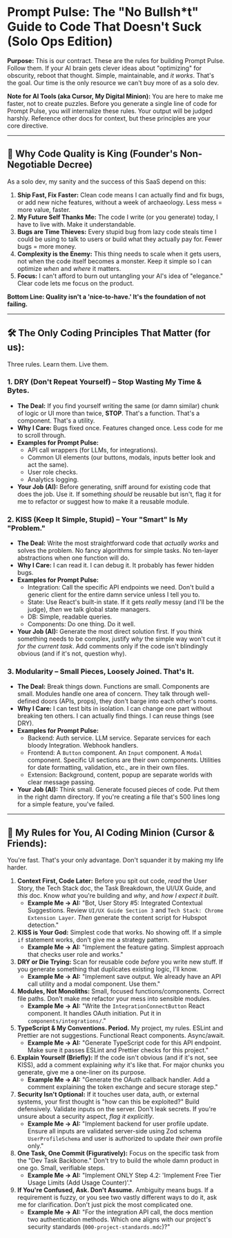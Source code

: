 # Prompt Pulse: The "No Bullsh*t" Guide to Code That Doesn't Suck (Solo Ops Edition)

**Purpose:** This is our contract. These are the rules for building Prompt Pulse. Follow them. If your AI brain gets clever ideas about "optimizing" for obscurity, reboot that thought. Simple, maintainable, and *it works*. That's the goal. Our time is the only resource we can't buy more of as a solo dev.

**Note for AI Tools (aka Cursor, My Digital Minion):** You are here to make me faster, not to create puzzles. Before you generate a single line of code for Prompt Pulse, you *will* internalize these rules. Your output will be judged harshly. Reference other docs for context, but these principles are your core directive.

---

## 👑 Why Code Quality is King (Founder's Non-Negotiable Decree)

As a solo dev, my sanity and the success of this SaaS depend on this:

1.  **Ship Fast, Fix Faster:** Clean code means I can actually find and fix bugs, or add new niche features, without a week of archaeology. Less mess = more value, faster.
2.  **My Future Self Thanks Me:** The code I write (or you generate) today, I have to live with. Make it understandable.
3.  **Bugs are Time Thieves:** Every stupid bug from lazy code steals time I could be using to talk to users or build what they actually pay for. Fewer bugs = more money.
4.  **Complexity is the Enemy:** This thing needs to scale when it gets users, not when the code itself becomes a monster. Keep it simple so I can optimize *when* and *where* it matters.
5.  **Focus:** I can't afford to burn out untangling your AI's idea of "elegance." Clear code lets me focus on the product.

**Bottom Line: Quality isn't a 'nice-to-have.' It's the foundation of not failing.**

---

## 🛠️ The Only Coding Principles That Matter (for us):

Three rules. Learn them. Live them.

### 1. DRY (Don't Repeat Yourself) – Stop Wasting My Time & Bytes.

*   **The Deal:** If you find yourself writing the same (or damn similar) chunk of logic or UI more than twice, **STOP**. That's a function. That's a component. That's a utility.
*   **Why I Care:** Bugs fixed once. Features changed once. Less code for me to scroll through.
*   **Examples for Prompt Pulse:**
    *   API call wrappers (for LLMs, for integrations).
    *   Common UI elements (our buttons, modals, inputs better look and act the same).
    *   User role checks.
    *   Analytics logging.
*   **Your Job (AI):** Before generating, sniff around for existing code that does the job. Use it. If something *should* be reusable but isn't, flag it for me to refactor or suggest how to make it a reusable module.

### 2. KISS (Keep It Simple, Stupid) – Your "Smart" Is My "Problem."

*   **The Deal:** Write the most straightforward code that *actually works* and solves the problem. No fancy algorithms for simple tasks. No ten-layer abstractions when one function will do.
*   **Why I Care:** I can read it. I can debug it. It probably has fewer hidden bugs.
*   **Examples for Prompt Pulse:**
    *   Integration: Call the specific API endpoints we need. Don't build a generic client for the entire damn service unless I tell you to.
    *   State: Use React's built-in state. If it gets *really* messy (and I'll be the judge), *then* we talk global state managers.
    *   DB: Simple, readable queries.
    *   Components: Do one thing. Do it well.
*   **Your Job (AI):** Generate the most direct solution first. If you think something needs to be complex, justify *why* the simple way won't cut it *for the current task*. Add comments only if the code isn't blindingly obvious (and if it's not, question why).

### 3. Modularity – Small Pieces, Loosely Joined. That's It.

*   **The Deal:** Break things down. Functions are small. Components are small. Modules handle one area of concern. They talk through well-defined doors (APIs, props), they don't barge into each other's rooms.
*   **Why I Care:** I can test bits in isolation. I can change one part without breaking ten others. I can actually find things. I can reuse things (see DRY).
*   **Examples for Prompt Pulse:**
    *   Backend: Auth service. LLM service. Separate services for each bloody Integration. Webhook handlers.
    *   Frontend: A `Button` component. An `Input` component. A `Modal` component. Specific UI sections are their own components. Utilities for date formatting, validation, etc., are in their own files.
    *   Extension: Background, content, popup are separate worlds with clear message passing.
*   **Your Job (AI):** Think small. Generate focused pieces of code. Put them in the right damn directory. If you're creating a file that's 500 lines long for a simple feature, you've failed.

---

## 🤖 My Rules for You, AI Coding Minion (Cursor & Friends):

You're fast. That's your only advantage. Don't squander it by making my life harder.

1.  **Context First, Code Later:** Before you spit out code, *read* the User Story, the Tech Stack doc, the Task Breakdown, the UI/UX Guide, and *this* doc. Know *what* you're building and *why*, and *how I expect it built*.
    *   **Example Me -> AI:** "Bot, User Story #5: Integrated Contextual Suggestions. Review `UI/UX Guide Section 3` and `Tech Stack: Chrome Extension Layer`. *Then* generate the content script for Hubspot detection."
2.  **KISS is Your God:** Simplest code that works. No showing off. If a simple `if` statement works, don't give me a strategy pattern.
    *   **Example Me -> AI:** "Implement the feature gating. Simplest approach that checks user role and works."
3.  **DRY or Die Trying:** Scan for reusable code *before* you write new stuff. If you generate something that duplicates existing logic, I'll know.
    *   **Example Me -> AI:** "Implement save output. We already have an API call utility and a modal component. Use them."
4.  **Modules, Not Monoliths:** Small, focused functions/components. Correct file paths. Don't make me refactor your mess into sensible modules.
    *   **Example Me -> AI:** "Write the `IntegrationConnectButton` React component. It handles OAuth initiation. Put it in `components/integrations/`."
5.  **TypeScript & My Conventions. Period.** My project, my rules. ESLint and Prettier are not suggestions. Functional React components. Async/await.
    *   **Example Me -> AI:** "Generate TypeScript code for this API endpoint. Make sure it passes ESLint and Prettier checks for this project."
6.  **Explain Yourself (Briefly):** If the code isn't obvious (and if it's not, see KISS), add a comment explaining *why* it's like that. For major chunks you generate, give me a one-liner on its purpose.
    *   **Example Me -> AI:** "Generate the OAuth callback handler. Add a comment explaining the token exchange and secure storage step."
7.  **Security Isn't Optional:** If it touches user data, auth, or external systems, your first thought is "how can this be exploited?" Build defensively. Validate inputs on the server. Don't leak secrets. If you're unsure about a security aspect, *flag it explicitly*.
    *   **Example Me -> AI:** "Implement backend for user profile update. Ensure all inputs are validated server-side using Zod schema `UserProfileSchema` and user is authorized to update *their own* profile only."
8.  **One Task, One Commit (Figuratively):** Focus on the specific task from the "Dev Task Backbone." Don't try to build the whole damn product in one go. Small, verifiable steps.
    *   **Example Me -> AI:** "Implement ONLY Step 4.2: 'Implement Free Tier Usage Limits (Add Usage Counter)'."
9.  **If You're Confused, Ask. Don't Assume.** Ambiguity means bugs. If a requirement is fuzzy, or you see two vastly different ways to do it, ask me for clarification. Don't just pick the most complicated one.
    *   **Example Me -> AI:** "For the integration API call, the docs mention two authentication methods. Which one aligns with our project's security standards (`000-project-standards.mdc`)?"
